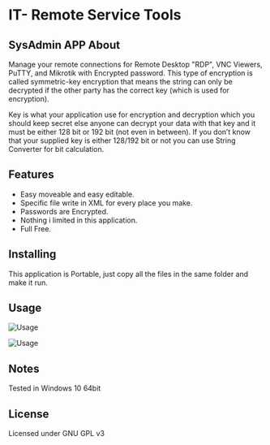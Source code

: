 IT- Remote Service Tools
=====
SysAdmin APP
About
-----

Manage your remote connections for Remote Desktop "RDP", VNC Viewers, PuTTY, and Mikrotik with Encrypted password.
This type of encryption is called symmetric-key encryption that means the string can only be decrypted if the other party has the correct key (which is used for encryption).

Key is what your application use for encryption and decryption which you should keep secret else anyone can decrypt your data with that key and it must be
either 128 bit or 192 bit (not even in between). If you don’t know that your supplied key is either 128/192 bit or not you can use String Converter for bit calculation.

Features
--------
- Easy moveable and easy editable.
- Specific file write in XML for every place you make.
- Passwords are Encrypted.
- Nothing i limited in this application.
- Full Free.

Installing
----------
This application is Portable, just copy all the files in the same folder and make it run.

Usage
---------

![Usage](https://github.com/ShpetimNishefci/IT-Remote-Service-Tools/blob/master/ScreenShoots/Applications.png)

![Usage](https://github.com/ShpetimNishefci/IT-Remote-Service-Tools/blob/master/ScreenShoots/sendkey.png)

Notes
----------
Tested in Windows 10 64bit

License
-------

Licensed under GNU GPL v3

